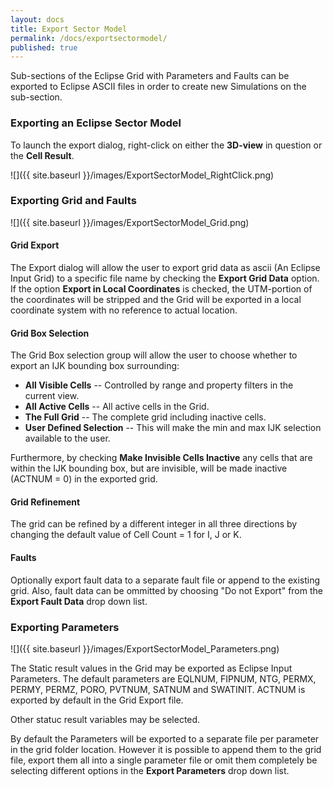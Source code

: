 ```yaml
---
layout: docs
title: Export Sector Model
permalink: /docs/exportsectormodel/
published: true
---
```


Sub-sections of the Eclipse Grid with Parameters and Faults can be exported to Eclipse ASCII files in order to create new
Simulations on the sub-section.

### Exporting an Eclipse Sector Model

To launch the export dialog, right-click on either the **3D-view** in question or the **Cell Result**.

![]({{ site.baseurl }}/images/ExportSectorModel_RightClick.png) 

### Exporting Grid and Faults

![]({{ site.baseurl }}/images/ExportSectorModel_Grid.png) 

#### Grid Export

The Export dialog will allow the user to export grid data as ascii (An Eclipse Input Grid) to a specific file name by checking the **Export Grid Data** option.
If the option **Export in Local Coordinates** is checked, the UTM-portion of the coordinates will be stripped and the Grid will
be exported in a local coordinate system with no reference to actual location.

#### Grid Box Selection

The Grid Box selection group will allow the user to choose whether to export an IJK bounding box surrounding:
- **All Visible Cells** -- Controlled by range and property filters in the current view.
- **All Active Cells** -- All active cells in the Grid.
- **The Full Grid** -- The complete grid including inactive cells.
- **User Defined Selection** -- This will make the min and max IJK selection available to the user.

Furthermore, by checking **Make Invisible Cells Inactive** any cells that are within the IJK bounding box, but are invisible, will be made
inactive (ACTNUM = 0) in the exported grid.

#### Grid Refinement

The grid can be refined by a different integer in all three directions by changing the default value of Cell Count = 1 for I, J or K.

#### Faults

Optionally export fault data to a separate fault file or append to the existing grid. Also, fault data can be ommitted by choosing "Do not Export" from the
**Export Fault Data** drop down list.

### Exporting Parameters

![]({{ site.baseurl }}/images/ExportSectorModel_Parameters.png) 

The Static result values in the Grid may be exported as Eclipse Input Parameters. The default parameters are 
EQLNUM, FIPNUM, NTG, PERMX, PERMY, PERMZ, PORO, PVTNUM, SATNUM and SWATINIT. ACTNUM is exported by default in the Grid Export file.

Other statuc result variables may be selected.

By default the Parameters will be exported to a separate file per parameter in the grid folder location. However it is possible to
append them to the grid file, export them all into a single parameter file or omit them completely be selecting different options in the **Export Parameters** drop down list.
